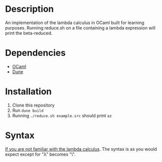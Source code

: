 # Description
An implementation of the lambda calculus in OCaml built for learning purposes.
Running reduce.sh on a file containing a lambda expression will print the
beta-reduced.

# Dependencies
+ [OCaml](https://ocaml.org/)
+ [Dune](https://dune.build/)

# Installation
1. Clone this repository
2. Run `dune build`
3. Running `./reduce.sh example.src` should print `az`

# Syntax
[If you are not familiar with the lambda calculus](https://en.wikipedia.org/wiki/Lambda_calculus).
The syntax is as you would expect except for "λ" becomes "\\".
